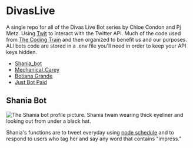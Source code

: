 # DivasLive

 A single repo for all of the Divas Live Bot series by Chloe Condon and Pj Metz. Using [Twit](https://github.com/ttezel/twit) to interact with the Twitter API. Much of the code used from [The Coding Train](https://www.youtube.com/watch?v=RF5_MPSNAtU) and then organized to benefit us and our purposes. ALl bots code are stored in a .env file you'll need in order to keep your API keys hidden. 

- [Shania_bot](#shania-bot)
- [Mechanical_Carey](#mariah)
- [Botiana Grande](#botiana)
- [Just Bot Paid](#nsync)

 <a name="shania"></a> 
 ## Shania Bot

 ![The Shania bot profile picture. Shania twain wearing thick eyeliner and looking out from under a black hat.](https://user-images.githubusercontent.com/65838556/114191008-f2b34880-9919-11eb-8cba-233cfe5e3f8f.png)

Shania's functions are to tweet everyday using [node schedule](https://www.npmjs.com/package/node-schedule) and to respond to users who tag her and say any word that contains "impress."
 
 
